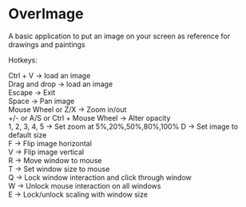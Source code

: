 # OverImage
A basic application to put an image on your screen as reference for drawings and paintings

Hotkeys:

Ctrl + V -> load an image<br>
Drag and drop -> load an image<br>
Escape -> Exit<br>
Space -> Pan image<br>
Mouse Wheel or Z/X -> Zoom in/out<br>
+/- or A/S or Ctrl + Mouse Wheel -> Alter opacity<br>
1, 2, 3, 4, 5 -> Set zoom at 5%,20%,50%,80%,100%
D -> Set image to default size<br>
F -> Flip image horizontal<br>
V -> Flip image vertical<br>
R -> Move window to mouse<br>
T -> Set window size to mouse<br>
Q -> Lock window interaction and click through window<br>
W -> Unlock mouse interaction on all windows<br>
E -> Lock/unlock scaling with window size<br>

